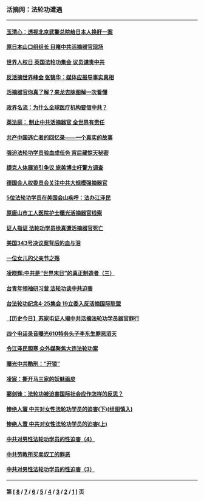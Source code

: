 ### 活摘网：法轮功遭遇
---
#### [玉清心：透视北京武警总院给日本人换肝一案](../../pages/nf5881/n13771978.md?01100430) 
#### [原日本山口组组长 目睹中共活摘器官现场](../../pages/nf5881/n13767360.md?01100430) 
#### [世界人权日 英国法轮功集会 议员谴责中共](../../pages/nf5881/n13431763.md?01100430) 
#### [反活摘世界峰会 张锦华：媒体应报导事实真相](../../pages/nf5881/n13278502.md?01100430) 
#### [活摘器官你真了解？来龙去脉图解一次看懂](../../pages/nf5881/n13013820.md?01100430) 
#### [政界名流：为什么全球医疗机构要信中共？](../../pages/nf5881/n11945479.md?01100430) 
#### [英法庭： 制止中共活摘器官 全世界有责任](../../pages/nf5881/n11330691.md?01100430) 
#### [共产中国逃亡者的回忆录——一个真实的故事](../../pages/nf5881/n10918649.md?01100430) 
#### [强迫法轮功学员验血成任务 背后藏惊天秘密](../../pages/nf5881/n4252384.md?01100430) 
#### [捷克人体展览引争议 旅美博士吁警方调查](../../pages/nf5881/n9429187.md?01100430) 
#### [德国会人权委员会关注中共大规模强摘器官](../../pages/nf5881/n8418950.md?01100430) 
#### [5位法轮功学员在美国会山疾呼：法办江泽民](../../pages/nf5881/n8101519.md?01100430) 
#### [原唐山市工人医院护士曝光活摘器官线索](../../pages/nf5881/n8076384.md?01100430) 
#### [证人指证 法轮功学员徐真遭活摘器官死亡](../../pages/nf5881/n8042467.md?01100430) 
#### [美国343号决议案背后的血与泪](../../pages/nf5881/n8020684.md?01100430) 
#### [一位女儿的父亲节之殇](../../pages/nf5881/n8014122.md?01100430) 
#### [凌晓辉:中共是“世界末日”的真正制造者（三）](../../pages/nf5881/n4210333.md?01100430) 
#### [台青年领袖研习营 法轮功谈中共迫害](../../pages/nf5881/n4141857.md?01100430) 
#### [台法轮功纪念4‧25集会 19立委入反活摘国际联盟](../../pages/nf5881/n4141821.md?01100430) 
#### [【历史今日】苏家屯证人揭中共活摘法轮功学员器官罪行](../../pages/nf5881/n4135912.md?01100430) 
#### [四个电话录音曝光610特务头子李东生罪恶滔天](../../pages/nf5881/n4040060.md?01100430) 
#### [令江泽民胆寒 众外媒聚焦大连法轮功案](../../pages/nf5881/n3932671.md?01100430) 
#### [曝光中共酷刑：“开锁”](../../pages/nf5881/n3889373.md?01100430) 
#### [凌宸：撕开马三家的妖魅画皮](../../pages/nf5881/n3849369.md?01100430) 
#### [郦剑锋：法轮功被迫害国际社会应作怎样的反思？](../../pages/nf5881/n3824560.md?01100430) 
#### [惨绝人寰 中共对女性法轮功学员的迫害(下)(组图慎入)](../../pages/nf5881/n3816285.md?01100430) 
#### [惨绝人寰 中共对女性法轮功学员的迫害(上)](../../pages/nf5881/n3815374.md?01100430) 
#### [中共对男性法轮功学员的性迫害（4）](../../pages/nf5881/n3769144.md?01100430) 
#### [中共劳教所买卖奴工的罪恶](../../pages/nf5881/n3769378.md?01100430) 
#### [中共对男性法轮功学员的性迫害（3）](../../pages/nf5881/n3768231.md?01100430) 

---
#### 第 [ [8](./8.md?01100430) / [7](./7.md?01100430) / [6](./6.md?01100430) / [5](./5.md?01100430) / [4](./4.md?01100430) / [3](./3.md?01100430) / [2](./2.md?01100430) / [1](./1.md?01100430) ] 页
